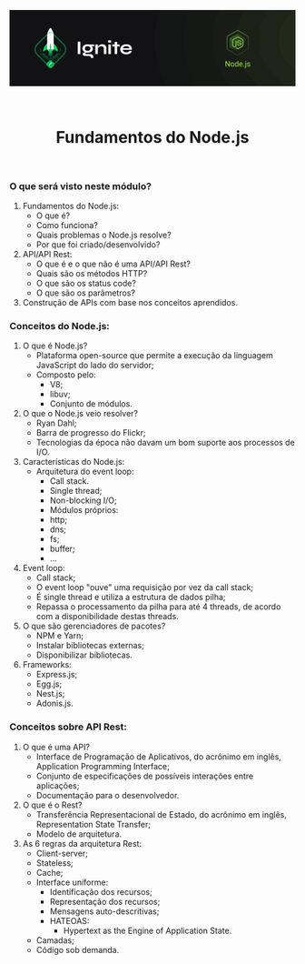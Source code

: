 <p align="center">
  <img src="../.github/capa-ignite-nodejs.png" alt="Ignite Node.js">
</p>

<br>

<h1 align="center">
  Fundamentos do Node.js
</h1>

<br>

### O que será visto neste módulo?
1. Fundamentos do Node.js:
   - O que é? 
   - Como funciona?
   - Quais problemas o Node.js resolve?
   - Por que foi criado/desenvolvido?
2. API/API Rest:
   - O que é e o que não é uma API/API Rest?
   - Quais são os métodos HTTP?
   - O que são os status code?
   - O que são os parâmetros?
3. Construção de APIs com base nos conceitos aprendidos.

### Conceitos do Node.js:
1. O que é Node.js?
   - Plataforma open-source que permite a execução da linguagem JavaScript do lado do servidor;
   - Composto pelo:
     - V8;
     - libuv;
     - Conjunto de módulos.
2. O que o Node.js veio resolver?
   - Ryan Dahl;
   - Barra de progresso do Flickr;
   - Tecnologias da época não davam um bom suporte aos processos de I/O.
3. Características do Node.js:
   - Arquitetura do event loop:
     - Call stack.
     - Single thread;
     - Non-blocking I/O;
     - Módulos próprios:
     - http;
     - dns;
     - fs;
     - buffer;
     - ...
4. Event loop:
   - Call stack;
   - O event loop "ouve" uma requisição por vez da call stack;
   - É single thread e utiliza a estrutura de dados pilha;
   - Repassa o processamento da pilha para até 4 threads, de acordo com a disponibilidade destas threads.
5. O que são gerenciadores de pacotes?
   - NPM e Yarn;
   - Instalar bibliotecas externas;
   - Disponibilizar bibliotecas.
6. Frameworks:
   - Express.js;
   - Egg.js;
   - Nest.js;
   - Adonis.js.

### Conceitos sobre API Rest:
1. O que é uma API?
   - Interface de Programação de Aplicativos, do acrônimo em inglês, Application Programming Interface;
   - Conjunto de especificações de possíveis interações entre aplicações;
   - Documentação para o desenvolvedor.
2. O que é o Rest?
   - Transferência Representacional de Estado, do acrônimo em inglês, Representation State Transfer;
   - Modelo de arquitetura.
3. As 6 regras da arquitetura Rest:
   - Client-server;
   - Stateless;
   - Cache;
   - Interface uniforme:
     - Identificação dos recursos;
     - Representação dos recursos;
     - Mensagens auto-descritivas;
     - HATEOAS:
       - Hypertext as the Engine of Application State.
   - Camadas;
   - Código sob demanda.
